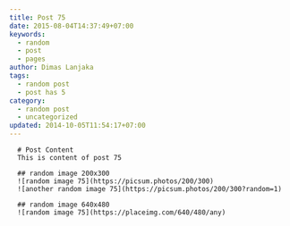 ```yaml
---
title: Post 75
date: 2015-08-04T14:37:49+07:00
keywords:
  - random
  - post
  - pages
author: Dimas Lanjaka
tags:
  - random post
  - post has 5
category:
  - random post
  - uncategorized
updated: 2014-10-05T11:54:17+07:00
---
```


      # Post Content
      This is content of post 75

      ## random image 200x300
      ![random image 75](https://picsum.photos/200/300)
      ![another random image 75](https://picsum.photos/200/300?random=1)

      ## random image 640x480
      ![random image 75](https://placeimg.com/640/480/any)
      